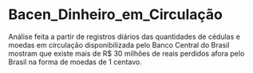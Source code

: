 # Bacen_Dinheiro_em_Circulação
Análise feita a partir de registros diários das quantidades de cédulas e moedas em circulação disponibilizada pelo Banco Central do Brasil mostram que existe mais de R$ 30 milhões de reais perdidos afora pelo Brasil na forma de moedas de 1 centavo. 
